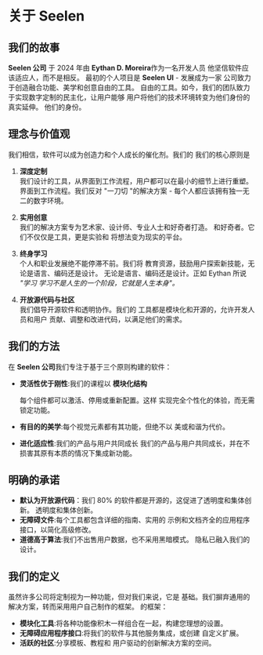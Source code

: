 # 关于 Seelen

## 我们的故事

**Seelen 公司** 于 2024 年由 **Eythan D. Moreira**作为一名开发人员
他坚信软件应该适应人，而不是相反。
最初的个人项目是 **Seelen UI** - 发展成为一家
公司致力于创造融合功能、美学和创意自由的工具。
自由的工具。如今，我们的团队致力于实现数字定制的民主化，让用户能够
用户将他们的技术环境转变为他们身份的真实延伸。
他们的身份。

## 理念与价值观

我们相信，软件可以成为创造力和个人成长的催化剂。我们的
我们的核心原则是

1.  **深度定制**\
    我们设计的工具，从界面到工作流程，用户都可以在最小的细节上进行重塑。
    界面到工作流程。我们反对 "一刀切 "的解决方案
    \- 每个人都应该拥有独一无二的数字环境。

2.  **实用创意**\
    我们的解决方案专为艺术家、设计师、专业人士和好奇者打造。
    和好奇者。它们不仅仅是工具，更是实验和
    将想法变为现实的平台。

3.  **终身学习**\
    个人和职业发展绝不能停滞不前。我们将
    教育资源，鼓励用户探索新技能，无论是语言、编码还是设计。
    无论是语言、编码还是设计。正如 Eythan 所说 *"学习
    学习不是人生的一个阶段，它就是人生本身"。*

4.  **开放源代码与社区**\
    我们倡导开源软件和透明协作。我们的
    工具都是模块化和开源的，允许开发人员和用户
    贡献、调整和改进代码，以满足他们的需求。

## 我们的方法

在 **Seelen 公司**我们专注于基于三个原则构建的软件：

*   **灵活性优于刚性**:我们的课程以 **模块化结构**

    每个组件都可以激活、停用或重新配置。这样
    实现完全个性化的体验，而无需锁定功能。
*   **有目的的美学**:每个视觉元素都有其功能，但绝不以
    美或和谐为代价。
*   **进化适应性**:我们的产品与用户共同成长
    我们的产品与用户共同成长，并在不损害其原有本质的情况下集成新功能。

## 明确的承诺

*   **默认为开放源代码**：我们 80% 的软件都是开源的，这促进了透明度和集体创新。
    透明度和集体创新。
*   **无障碍文件**:每个工具都包含详细的指南、实用的
    示例和文档齐全的应用程序接口，以简化高级修改。
*   **道德高于算法**:我们不出售用户数据，也不采用黑暗模式。
    隐私已融入我们的设计。

## 我们的定义

虽然许多公司将定制视为一种功能，但对我们来说，它是
基础。我们摒弃通用的解决方案，转而采用用户自己制作的框架。
的框架：

*   **模块化工具**:将各种功能像积木一样组合在一起，构建您理想的设置。
*   **无障碍应用程序接口**:将我们的软件与其他服务集成，或创建
    自定义扩展。
*   **活跃的社区**:分享模板、教程和
    用户驱动的创新解决方案的空间。
